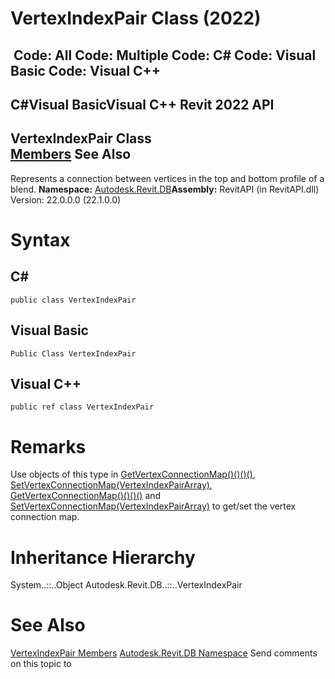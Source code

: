 # VertexIndexPair Class (2022)

﻿
 Code: All Code: Multiple Code: C# Code: Visual Basic Code: Visual C++   
---  
C#Visual BasicVisual C++
Revit 2022 API  
---  
VertexIndexPair Class  
[Members](704900c5-4492-42ac-6a40-cb43e9da14bb.md "VertexIndexPair Members") See Also  
---  
Represents a connection between vertices in the top and bottom profile of a blend.
**Namespace:** [Autodesk.Revit.DB](87546ba7-461b-c646-cbb1-2cb8f5bff8b2.md "Autodesk.Revit.DB Namespace")**Assembly:** RevitAPI (in RevitAPI.dll) Version: 22.0.0.0 (22.1.0.0)
# Syntax
C#  
---  
```text
public class VertexIndexPair
```
  
Visual Basic  
---  
```text
Public Class VertexIndexPair
```
  
Visual C++  
---  
```text
public ref class VertexIndexPair
```
  
# Remarks
Use objects of this type in [GetVertexConnectionMap()()()()](13e548d2-4824-d3cb-4d32-dfffb4f503c3.md "GetVertexConnectionMap Method"), [SetVertexConnectionMap(VertexIndexPairArray)](9d580df7-a1e7-55cb-48a5-06f2db1538ae.md "SetVertexConnectionMap Method"), [GetVertexConnectionMap()()()()](ec201a92-0f7e-5b90-f34d-d68757268cdf.md "GetVertexConnectionMap Method") and [SetVertexConnectionMap(VertexIndexPairArray)](0568a411-9c58-4c3e-83e3-57b7d60fe6f3.md "SetVertexConnectionMap Method") to get/set the vertex connection map.
# Inheritance Hierarchy
System..::..Object Autodesk.Revit.DB..::..VertexIndexPair
# See Also
[VertexIndexPair Members](704900c5-4492-42ac-6a40-cb43e9da14bb.md "VertexIndexPair Members")
[Autodesk.Revit.DB Namespace](87546ba7-461b-c646-cbb1-2cb8f5bff8b2.md "Autodesk.Revit.DB Namespace")
Send comments on this topic to 